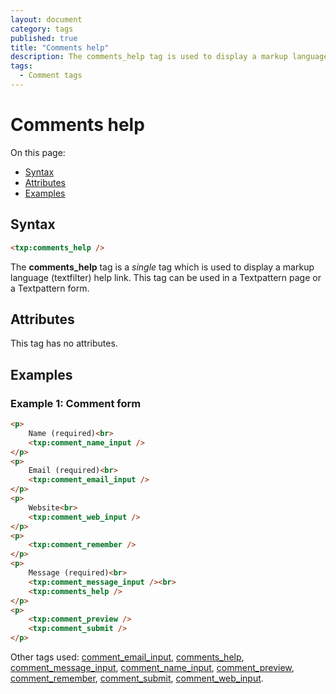 ```yaml
---
layout: document
category: tags
published: true
title: "Comments help"
description: The comments_help tag is used to display a markup language (textfilter) help link.
tags:
  - Comment tags
---
```


# Comments help

On this page:

* [Syntax](#syntax)
* [Attributes](#attributes)
* [Examples](#examples)

## Syntax

~~~ html
<txp:comments_help />
~~~

The **comments_help** tag is a *single* tag which is used to display a markup language (textfilter) help link. This tag can be used in a Textpattern page or a Textpattern form.

## Attributes

This tag has no attributes.

## Examples

### Example 1: Comment form

~~~ html
<p>
    Name (required)<br>
    <txp:comment_name_input />
</p>
<p>
    Email (required)<br>
    <txp:comment_email_input />
</p>
<p>
    Website<br>
    <txp:comment_web_input />
</p>
<p>
    <txp:comment_remember />
</p>
<p>
    Message (required)<br>
    <txp:comment_message_input /><br>
    <txp:comments_help />
</p>
<p>
    <txp:comment_preview />
    <txp:comment_submit />
</p>
~~~

Other tags used: [comment_email_input](comment_email_input), [comments_help](comments_help), [comment_message_input](comment_message_input), [comment_name_input](comment_name_input), [comment_preview](comment_preview), [comment_remember](comment_remember), [comment_submit](comment_submit), [comment_web_input](comment_web_input).
